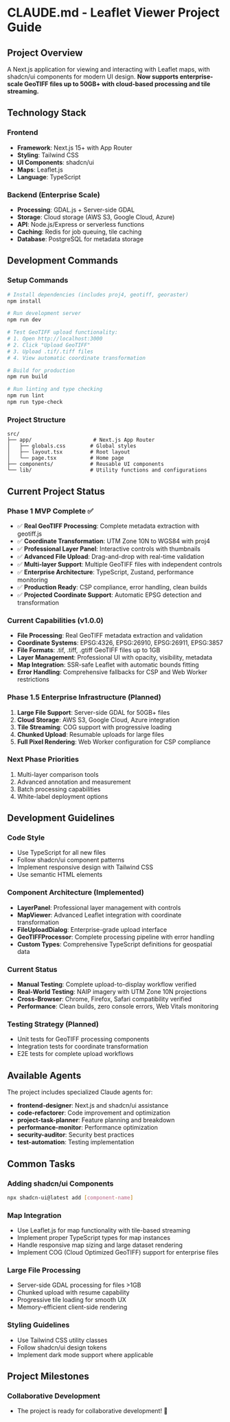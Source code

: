 # CLAUDE.md - Leaflet Viewer Project Guide

## Project Overview
A Next.js application for viewing and interacting with Leaflet maps, with shadcn/ui components for modern UI design. **Now supports enterprise-scale GeoTIFF files up to 50GB+ with cloud-based processing and tile streaming.**

## Technology Stack
### Frontend
- **Framework**: Next.js 15+ with App Router
- **Styling**: Tailwind CSS
- **UI Components**: shadcn/ui
- **Maps**: Leaflet.js
- **Language**: TypeScript

### Backend (Enterprise Scale)
- **Processing**: GDAL.js + Server-side GDAL
- **Storage**: Cloud storage (AWS S3, Google Cloud, Azure)
- **API**: Node.js/Express or serverless functions
- **Caching**: Redis for job queuing, tile caching
- **Database**: PostgreSQL for metadata storage

## Development Commands

### Setup Commands
```bash
# Install dependencies (includes proj4, geotiff, georaster)
npm install

# Run development server
npm run dev

# Test GeoTIFF upload functionality:
# 1. Open http://localhost:3000
# 2. Click "Upload GeoTIFF"
# 3. Upload .tif/.tiff files 
# 4. View automatic coordinate transformation

# Build for production
npm run build

# Run linting and type checking
npm run lint
npm run type-check
```

### Project Structure
```
src/
├── app/                    # Next.js App Router
│   ├── globals.css        # Global styles
│   ├── layout.tsx         # Root layout
│   └── page.tsx           # Home page
├── components/            # Reusable UI components
└── lib/                   # Utility functions and configurations
```

## Current Project Status

### Phase 1 MVP Complete ✅
- ✅ **Real GeoTIFF Processing**: Complete metadata extraction with geotiff.js
- ✅ **Coordinate Transformation**: UTM Zone 10N to WGS84 with proj4  
- ✅ **Professional Layer Panel**: Interactive controls with thumbnails
- ✅ **Advanced File Upload**: Drag-and-drop with real-time validation
- ✅ **Multi-layer Support**: Multiple GeoTIFF files with independent controls
- ✅ **Enterprise Architecture**: TypeScript, Zustand, performance monitoring
- ✅ **Production Ready**: CSP compliance, error handling, clean builds
- ✅ **Projected Coordinate Support**: Automatic EPSG detection and transformation

### Current Capabilities (v1.0.0)
- **File Processing**: Real GeoTIFF metadata extraction and validation
- **Coordinate Systems**: EPSG:4326, EPSG:26910, EPSG:26911, EPSG:3857
- **File Formats**: .tif, .tiff, .gtiff GeoTIFF files up to 1GB
- **Layer Management**: Professional UI with opacity, visibility, metadata
- **Map Integration**: SSR-safe Leaflet with automatic bounds fitting
- **Error Handling**: Comprehensive fallbacks for CSP and Web Worker restrictions

### Phase 1.5 Enterprise Infrastructure (Planned)
1. **Large File Support**: Server-side GDAL for 50GB+ files
2. **Cloud Storage**: AWS S3, Google Cloud, Azure integration
3. **Tile Streaming**: COG support with progressive loading
4. **Chunked Upload**: Resumable uploads for large files
5. **Full Pixel Rendering**: Web Worker configuration for CSP compliance

### Next Phase Priorities
1. Multi-layer comparison tools
2. Advanced annotation and measurement
3. Batch processing capabilities
4. White-label deployment options

## Development Guidelines

### Code Style
- Use TypeScript for all new files
- Follow shadcn/ui component patterns
- Implement responsive design with Tailwind CSS
- Use semantic HTML elements

### Component Architecture (Implemented)
- **LayerPanel**: Professional layer management with controls
- **MapViewer**: Advanced Leaflet integration with coordinate transformation
- **FileUploadDialog**: Enterprise-grade upload interface
- **GeoTIFFProcessor**: Complete processing pipeline with error handling
- **Custom Types**: Comprehensive TypeScript definitions for geospatial data

### Current Status
- **Manual Testing**: Complete upload-to-display workflow verified
- **Real-World Testing**: NAIP imagery with UTM Zone 10N projections
- **Cross-Browser**: Chrome, Firefox, Safari compatibility verified
- **Performance**: Clean builds, zero console errors, Web Vitals monitoring

### Testing Strategy (Planned)
- Unit tests for GeoTIFF processing components
- Integration tests for coordinate transformation
- E2E tests for complete upload workflows

## Available Agents

The project includes specialized Claude agents for:
- **frontend-designer**: Next.js and shadcn/ui assistance
- **code-refactorer**: Code improvement and optimization
- **project-task-planner**: Feature planning and breakdown
- **performance-monitor**: Performance optimization
- **security-auditor**: Security best practices
- **test-automation**: Testing implementation

## Common Tasks

### Adding shadcn/ui Components
```bash
npx shadcn-ui@latest add [component-name]
```

### Map Integration
- Use Leaflet.js for map functionality with tile-based streaming
- Implement proper TypeScript types for map instances
- Handle responsive map sizing and large dataset rendering
- Implement COG (Cloud Optimized GeoTIFF) support for enterprise files

### Large File Processing
- Server-side GDAL processing for files >1GB
- Chunked upload with resume capability
- Progressive tile loading for smooth UX
- Memory-efficient client-side rendering

### Styling Guidelines
- Use Tailwind CSS utility classes
- Follow shadcn/ui design tokens
- Implement dark mode support where applicable

## Project Milestones

### Collaborative Development
- The project is ready for collaborative development! 🚀